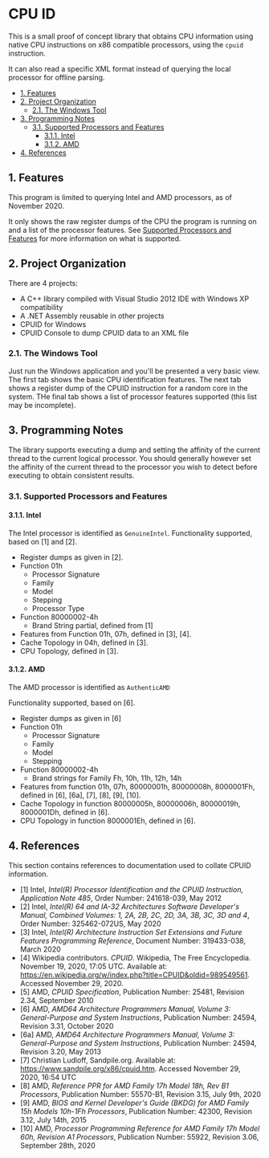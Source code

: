 # CPU ID <!-- omit in toc -->

This is a small proof of concept library that obtains CPU information using
native CPU instructions on x86 compatible processors, using the `cpuid`
instruction.

It can also read a specific XML format instead of querying the local processor
for offline parsing.

- [1. Features](#1-features)
- [2. Project Organization](#2-project-organization)
  - [2.1. The Windows Tool](#21-the-windows-tool)
- [3. Programming Notes](#3-programming-notes)
  - [3.1. Supported Processors and Features](#31-supported-processors-and-features)
    - [3.1.1. Intel](#311-intel)
    - [3.1.2. AMD](#312-amd)
- [4. References](#4-references)

## 1. Features

This program is limited to querying Intel and AMD processors, as of November
2020.

It only shows the raw register dumps of the CPU the program is running on and a
list of the processor features. See [Supported Processors and
Features](#31-supported-processors-and-features) for more information on what is
supported.

## 2. Project Organization

There are 4 projects:

- A C++ library compiled with Visual Studio 2012 IDE with Windows XP
  compatibility
- A .NET Assembly reusable in other projects
- CPUID for Windows
- CPUID Console to dump CPUID data to an XML file

### 2.1. The Windows Tool

Just run the Windows application and you'll be presented a very basic view. The
first tab shows the basic CPU identification features. The next tab shows a
register dump of the CPUID instruction for a random core in the system. THe
final tab shows a list of processor features supported (this list may be
incomplete).

## 3. Programming Notes

The library supports executing a dump and setting the affinity of the current
thread to the current logical processor. You should generally however set the
affinity of the current thread to the processor you wish to detect before
executing to obtain consistent results.

### 3.1. Supported Processors and Features

#### 3.1.1. Intel

The Intel processor is identified as `GenuineIntel`. Functionality supported,
based on [1] and [2].

- Register dumps as given in [2].
- Function 01h
  - Processor Signature
  - Family
  - Model
  - Stepping
  - Processor Type
- Function 80000002-4h
  - Brand String partial, defined from [1]
- Features from Function 01h, 07h, defined in [3], [4].
- Cache Topology in 04h, defined in [3].
- CPU Topology, defined in [3].

#### 3.1.2. AMD

The AMD processor is identified as `AuthenticAMD`

Functionality supported, based on [6].

- Register dumps as given in [6]
- Function 01h
  - Processor Signature
  - Family
  - Model
  - Stepping
- Function 80000002-4h
  - Brand strings for Family Fh, 10h, 11h, 12h, 14h
- Features from function 01h, 07h, 80000001h, 80000008h, 8000001Fh, defined in
  [6], [6a], [7], [8], [9], [10].
- Cache Topology in function 80000005h, 80000006h, 80000019h, 8000001Dh, defined
  in [6].
- CPU Topology in function 8000001Eh, defined in [6].

## 4. References

This section contains references to documentation used to collate CPUID
information.

- [1] Intel, _Intel(R) Processor Identification and the CPUID Instruction,
  Application Note 485_, Order Number: 241618-039, May 2012
- [2] Intel, _Intel(R) 64 and IA-32 Architectures Software Developer's Manual,
  Combined Volumes: 1, 2A, 2B, 2C, 2D, 3A, 3B, 3C, 3D and 4_, Order Number:
  325462-072US, May 2020
- [3] Intel, _Intel(R) Architecture Instruction Set Extensions and Future
  Features Programming Reference_, Document Number: 319433-038, March 2020
- [4] Wikipedia contributors. _CPUID_. Wikipedia, The Free Encyclopedia.
  November 19, 2020, 17:05 UTC. Available at:
  https://en.wikipedia.org/w/index.php?title=CPUID&oldid=989549561. Accessed
  November 29, 2020.
- [5] AMD, _CPUID Specification_, Publication Number: 25481, Revision 2.34,
  September 2010
- [6] AMD, _AMD64 Architecture Programmers Manual, Volume 3: General-Purpose and
  System Instructions_, Publication Number: 24594, Revision 3.31, October 2020
- [6a] AMD, _AMD64 Architecture Programmers Manual, Volume 3: General-Purpose and
  System Instructions_, Publication Number: 24594, Revision 3.20, May 2013
- [7] Christian Ludloff, Sandpile.org. Available at:
  https://www.sandpile.org/x86/cpuid.htm. Accessed November 29, 2020, 16:54 UTC
- [8] AMD, _Reference PPR for AMD Family 17h Model 18h, Rev B1 Processors_,
  Publication Number: 55570-B1, Revision 3.15, July 9th, 2020
- [9] AMD, _BIOS and Kernel Developer's Guide (BKDG) for AMD Family 15h Models
  10h-1Fh Processors_, Publication Number: 42300, Revision 3.12, July 14th, 2015
- [10] AMD, _Processor Programming Reference for AMD Family 17h Model 60h,
  Revision A1 Processors_, Publication Number: 55922, Revision 3.06, September
  28th, 2020